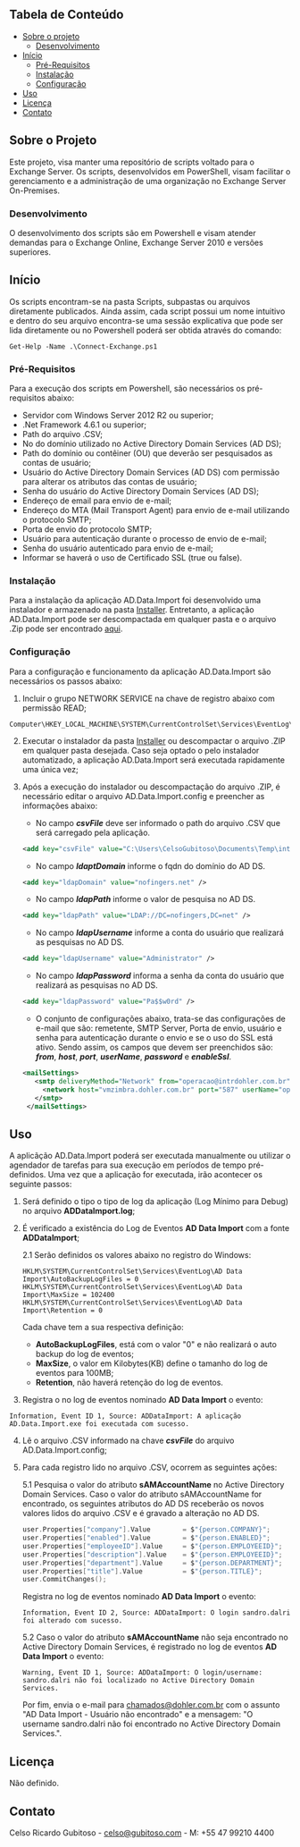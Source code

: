 ## Tabela de Conteúdo

* [Sobre o projeto](#sobre-o-projeto)
  * [Desenvolvimento](#desenvolvimento)
* [Início](#inicio)
  * [Pré-Requisitos](#prerequisitos)
  * [Instalação](#instalacao)
  * [Configuração](#Configuração)
* [Uso](#uso)
* [Licença](#licenca)
* [Contato](#contato)

## Sobre o Projeto
Este projeto, visa manter uma repositório de scripts voltado para o Exchange Server. Os scripts, desenvolvidos em PowerShell, visam facilitar o gerenciamento e a administração de uma organização no Exchange Server On-Premises.

### Desenvolvimento
O desenvolvimento dos scripts são em Powershell e visam atender demandas para o Exchange Online, Exchange Server 2010 e versões superiores.

## Início
Os scripts encontram-se na pasta Scripts, subpastas ou arquivos diretamente publicados. Ainda assim, cada script possui um nome intuitivo e dentro do seu arquivo encontra-se uma sessão explicativa que pode ser lida diretamente ou no Powershell poderá ser obtida através do comando:
```
Get-Help -Name .\Connect-Exchange.ps1
```
### Pré-Requisitos
Para a execução dos scripts em Powershell, são necessários os pré-requisitos abaixo:

* Servidor com Windows Server 2012 R2 ou superior;
* .Net Framework 4.6.1 ou superior;
* Path do arquivo .CSV;
* No do domínio utilizado no Active Directory Domain Services (AD DS);
* Path do domínio ou contêiner (OU) que deverão ser pesquisados as contas de usuário;
* Usuário do Active Directory Domain Services (AD DS) com permissão para alterar os atributos das contas de usuário;
* Senha do usuário do Active Directory Domain Services (AD DS);
* Endereço de email para envio de e-mail;
* Endereço do MTA (Mail Transport Agent) para envio de e-mail utilizando o protocolo SMTP;
* Porta de envio do protocolo SMTP;
* Usuário para autenticação durante o processo de envio de e-mail;
* Senha do usuário autenticado para envio de e-mail;
* Informar se haverá o uso de Certificado SSL (true ou false).

### Instalação
Para a instalação da aplicação AD.Data.Import foi desenvolvido uma instalador e armazenado na pasta [Installer](https://github.com/solidqi/addataimport/tree/master/Installer). Entretanto, a aplicação AD.Data.Import pode ser descompactada em qualquer pasta e o arquivo .Zip pode ser encontrado [aqui](https://github.com/solidqi/addataimport/tree/master/Installer).

### Configuração
Para a configuração e funcionamento da aplicação AD.Data.Import são necessários os passos abaixo:

1. Incluir o grupo NETWORK SERVICE na chave de registro abaixo com permissão READ;
```
Computer\HKEY_LOCAL_MACHINE\SYSTEM\CurrentControlSet\Services\EventLog\Security
```
2. Executar o instalador da pasta [Installer](https://github.com/solidqi/addataimport/tree/master/Installer) ou descompactar o arquivo .ZIP em qualquer pasta desejada. Caso seja optado o pelo instalador automatizado, a aplicação AD.Data.Import será executada rapidamente uma única vez;

3. Após a execução do instalador ou descompactação do arquivo .ZIP, é necessário editar o arquivo AD.Data.Import.config e preencher as informações abaixo:

   * No campo ***csvFile*** deve ser informado o path do arquivo .CSV que será carregado pela aplicação.
   ```XML
   <add key="csvFile" value="C:\Users\CelsoGubitoso\Documents\Temp\integracao.csv"/>
   ```
   * No campo ***ldaptDomain*** informe o fqdn do domínio do AD DS.
   ```XML
   <add key="ldapDomain" value="nofingers.net" />
   ```
   * No campo ***ldapPath*** informe o valor de pesquisa no AD DS.
   ```XML
   <add key="ldapPath" value="LDAP://DC=nofingers,DC=net" />
   ```
   * No campo ***ldapUsername*** informe a conta do usuário que realizará as pesquisas no AD DS.
   ```XML
   <add key="ldapUsername" value="Administrator" />
   ```
   * No campo ***ldapPassword*** informa a senha da conta do usuário que realizará as pesquisas no AD DS.
   ```XML
   <add key="ldapPassword" value="Pa$$w0rd" />
   ```
   * O conjunto de configurações abaixo, trata-se das configurações de e-mail que são: remetente, SMTP Server, Porta de envio, usuário e senha para autenticação durante o envio e se o uso do SSL está ativo.
   Sendo assim, os campos que devem ser preenchidos são: ***from***, ***host***, ***port***, ***userName***, ***password*** e ***enableSsl***.
   ```XML
   <mailSettings>
      <smtp deliveryMethod="Network" from="operacao@intrdohler.com.br">
        <network host="vmzimbra.dohler.com.br" port="587" userName="operacao@intrdohler.com.br" password="formiga" enableSsl="false" />
      </smtp>
    </mailSettings>
    ```
## Uso
A aplicãção AD.Data.Import poderá ser executada manualmente ou utilizar o agendador de tarefas para sua execução em períodos de tempo pré-definidos.
Uma vez que a aplicação for executada, irão acontecer os seguinte passos:

1. Será definido o tipo o tipo de log da aplicação (Log Mínimo para Debug) no arquivo **ADDataImport.log**;

2. É verificado a existência do Log de Eventos **AD Data Import** com a fonte **ADDataImport**;

   2.1 Serão definidos os valores abaixo no registro do Windows:
      ```
   HKLM\SYSTEM\CurrentControlSet\Services\EventLog\AD Data Import\AutoBackupLogFiles = 0
   HKLM\SYSTEM\CurrentControlSet\Services\EventLog\AD Data Import\MaxSize = 102400
   HKLM\SYSTEM\CurrentControlSet\Services\EventLog\AD Data Import\Retention = 0
      ```
   Cada chave tem a sua respectiva definição:

   * **AutoBackupLogFiles**, está com o valor "0" e não realizará o auto backup do log de eventos;
   * **MaxSize**, o valor em Kilobytes(KB) define o tamanho do log de eventos para 100MB;
   * **Retention**, não haverá retenção do log de eventos.

3. Registra o no log de eventos nominado **AD Data Import** o evento: 
```
Information, Event ID 1, Source: ADDataImport: A aplicação AD.Data.Import.exe foi executada com sucesso.
```
4. Lê o arquivo .CSV informado na chave ***csvFile*** do arquivo AD.Data.Import.config;

5. Para cada registro lido no arquivo .CSV, ocorrem as seguintes ações:

   5.1 Pesquisa o valor do atributo **sAMAccountName** no Active Directory Domain Services. Caso o valor do atributo sAMAccountName for encontrado, os seguintes atributos do AD DS receberão os novos valores lidos do arquivo .CSV e é gravado a alteração no AD DS.
   ```c
   user.Properties["company"].Value        = $"{person.COMPANY}";
   user.Properties["enabled"].Value        = $"{person.ENABLED}";
   user.Properties["employeeID"].Value     = $"{person.EMPLOYEEID}";
   user.Properties["description"].Value    = $"{person.EMPLOYEEID}";
   user.Properties["department"].Value     = $"{person.DEPARTMENT}";
   user.Properties["title"].Value          = $"{person.TITLE}";
   user.CommitChanges();
   ```
   Registra no log de eventos nominado **AD Data Import** o evento:
   ```
   Information, Event ID 2, Source: ADDataImport: O login sandro.dalri foi alterado com sucesso.
   ```
   5.2 Caso o valor do atributo **sAMAccountName** não seja encontrado no Active Directory Domain Services, é registrado no log de eventos **AD Data Import** o evento:
   ```
   Warning, Event ID 1, Source: ADDataImport: O login/username: sandro.dalri não foi localizado no Active Directory Domain Services.
   ```
   Por fim, envia o e-mail para chamados@dohler.com.br com o assunto "AD Data Import - Usuário não encontrado" e a mensagem: "O username sandro.dalri não foi encontrado no Active Directory Domain Services.".
   
## Licença
Não definido.

## Contato
Celso Ricardo Gubitoso - celso@gubitoso.com - M: +55 47 99210 4400
